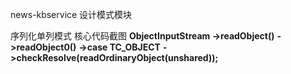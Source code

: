 news-kbservice 设计模式模块
 
 序列化单列模式 核心代码截图 
    **ObjectInputStream ->readObject()** 
                                   **->readObject0()**
                                   **->case TC_OBJECT**
                                      **->checkResolve(readOrdinaryObject(unshared));**
             			 
    
        

